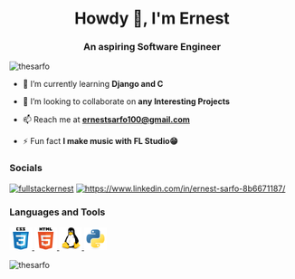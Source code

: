 <h1 align="center">Howdy 👋, I'm Ernest</h1>
<h3 align="center">An aspiring Software Engineer</h3>
<!--<p>I have been programming for the the past 3 years, and I hope to use my skills to build software and help solve problems.-->

<p align="left"> <img src="https://komarev.com/ghpvc/?username=thesarfo&label=Profile%20views&color=0e75b6&style=flat" alt="thesarfo" /> </p>

<!-- <p align="left"> <a href="https://twitter.com/fullstackernest" target="blank"><img src="https://img.shields.io/twitter/follow/fullstackernest?logo=twitter&style=for-the-badge" alt="fullstackernest" /></a> </p> -->

- 🌱 I’m currently learning **Django and C**

- 👯 I’m looking to collaborate on **any Interesting Projects**

<!-- - 💬 Ask me about **HTML, CSS and Python** -->

- 📫 Reach me at **ernestsarfo100@gmail.com**

- ⚡ Fun fact **I make music with FL Studio😁**

<h3 align="left">Socials</h3>
<p align="left">
<a href="https://twitter.com/fullstackernest" target="blank"><img align="center" src="https://raw.githubusercontent.com/rahuldkjain/github-profile-readme-generator/master/src/images/icons/Social/twitter.svg" alt="fullstackernest" height="30" width="40" /></a>
<a href="https://linkedin.com/in/https://www.linkedin.com/in/ernest-sarfo-8b6671187/" target="blank"><img align="center" src="https://raw.githubusercontent.com/rahuldkjain/github-profile-readme-generator/master/src/images/icons/Social/linked-in-alt.svg" alt="https://www.linkedin.com/in/ernest-sarfo-8b6671187/" height="30" width="40" /></a>
</p>

<h3 align="left">Languages and Tools</h3>
<p align="left"> <a href="https://www.w3schools.com/css/" target="_blank" rel="noreferrer"> <img src="https://raw.githubusercontent.com/devicons/devicon/master/icons/css3/css3-original-wordmark.svg" alt="css3" width="40" height="40"/> </a> <a href="https://www.w3.org/html/" target="_blank" rel="noreferrer"> <img src="https://raw.githubusercontent.com/devicons/devicon/master/icons/html5/html5-original-wordmark.svg" alt="html5" width="40" height="40"/> </a> <a href="https://www.linux.org/" target="_blank" rel="noreferrer"> <img src="https://raw.githubusercontent.com/devicons/devicon/master/icons/linux/linux-original.svg" alt="linux" width="40" height="40"/> </a> <a href="https://www.python.org" target="_blank" rel="noreferrer"> <img src="https://raw.githubusercontent.com/devicons/devicon/master/icons/python/python-original.svg" alt="python" width="40" height="40"/> </a> </p>



<p><img align="center" src="https://github-readme-stats.vercel.app/api/top-langs?username=thesarfo&show_icons=true&locale=en&layout=compact" alt="thesarfo" /></p>


<!-- <p><img align="center" src="https://github-readme-streak-stats.herokuapp.com/?user=thesarfo&" alt="thesarfo" /></p> -->


<!-- <p>&nbsp;<img align="center" src="https://github-readme-stats.vercel.app/api?username=thesarfo&show_icons=true&locale=en" alt="thesarfo" /></p>
 -->
